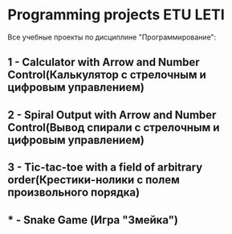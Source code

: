# Programming projects ETU LETI
 Все учебные проекты по дисциплине "Прогрaммирование":
## 1 - Calculator with Аrrow and Number Control(Калькулятор с стрелочным и цифровым управлением)
## 2 - Spiral Output with Аrrow and Number Control(Вывод спирали с стрелочным и цифровым управлением)
## 3 - Tic-tac-toe with a field of arbitrary ordеr(Крестики-нолики с полем произвольного порядка)
## * - Snake Game (Игра "Змейка")
